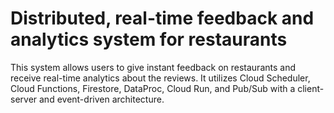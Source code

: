 # Distributed, real-time feedback and analytics system for restaurants
This system allows users to give instant feedback on restaurants and receive real-time analytics about the reviews. It utilizes Cloud Scheduler, Cloud Functions, Firestore, DataProc, Cloud Run, and Pub/Sub with a client-server and event-driven architecture.
